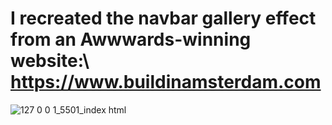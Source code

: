 # I recreated the navbar gallery effect from an Awwwards-winning website:\ https://www.buildinamsterdam.com

![127 0 0 1_5501_index html](https://github.com/user-attachments/assets/bf7665c8-537c-4f71-8bb8-2a724e78ba1e)
